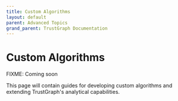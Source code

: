 ```yaml
---
title: Custom Algorithms
layout: default
parent: Advanced Topics
grand_parent: TrustGraph Documentation
---
```


# Custom Algorithms

FIXME: Coming soon

This page will contain guides for developing custom algorithms and extending TrustGraph's analytical capabilities.